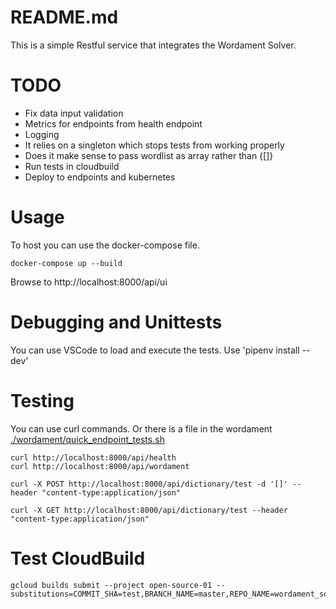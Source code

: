 # README.md
This is a simple Restful service that integrates the Wordament Solver.  

# TODO
* Fix data input validation
* Metrics for endpoints from health endpoint
* Logging
* It relies on a singleton which stops tests from working properly
* Does it make sense to pass wordlist as array rather than {[]}
* Run tests in cloudbuild
* Deploy to endpoints and kubernetes

# Usage
To host you can use the docker-compose file. 

```
docker-compose up --build
```

Browse to http://localhost:8000/api/ui

# Debugging and Unittests
You can use VSCode to load and execute the tests. Use 'pipenv install --dev'


# Testing 
You can use curl commands.  Or there is a file in the wordament [./wordament/quick_endpoint_tests.sh](./wordament/quick_endpoint_tests.sh)
```
curl http://localhost:8000/api/health
curl http://localhost:8000/api/wordament

curl -X POST http://localhost:8000/api/dictionary/test -d '[]' --header "content-type:application/json"

curl -X GET http://localhost:8000/api/dictionary/test --header "content-type:application/json"

```

# Test CloudBuild
```
gcloud builds submit --project open-source-01 --substitutions=COMMIT_SHA=test,BRANCH_NAME=master,REPO_NAME=wordament_solver_service
```